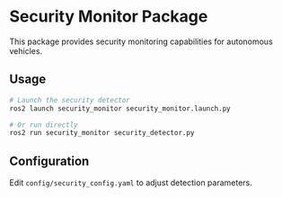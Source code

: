 # Security Monitor Package

This package provides security monitoring capabilities for autonomous vehicles.

## Usage

```bash
# Launch the security detector
ros2 launch security_monitor security_monitor.launch.py

# Or run directly
ros2 run security_monitor security_detector.py
```

## Configuration

Edit `config/security_config.yaml` to adjust detection parameters.
